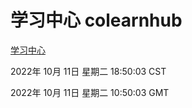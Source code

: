# 学习中心 colearnhub
[学习中心](http://27.19.33.125:56308/colearnhub/)

2022年 10月 11日 星期二 18:50:03 CST

2022年 10月 11日 星期二 10:50:03 GMT
